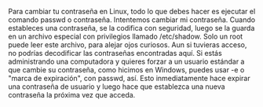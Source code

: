 Para cambiar tu contraseña en Linux,
todo lo que debes hacer es ejecutar el comando passwd o contraseña. Intentemos cambiar mi contraseña. Cuando estableces una contraseña,
se la codifica con seguridad, luego se la guarda en un archivo especial con privilegios
llamado /etc/shadow. Solo un root puede leer este archivo,
para alejar ojos curiosos. Aun si tuvieras acceso, no podrías decodificar
las contraseñas encontradas aquí. Si estás administrando una computadora
y quieres forzar a un usuario estándar a que cambie su contraseña, como hicimos en Windows,
puedes usar -e o "marca de expiración", con passwd, así. Esto inmediatamente
hace expirar una contraseña de usuario y luego hace que establezca una nueva contraseña
la próxima vez que acceda.